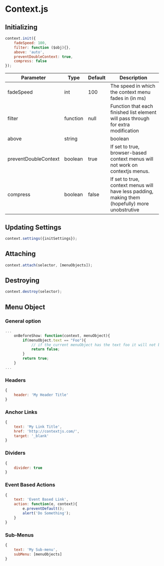 # Context.js

## Initializing
```js
context.init({
    fadeSpeed: 100,
    filter: function ($obj){},
    above: 'auto',
    preventDoubleContext: true,
    compress: false
});
```
| Parameter            | Type              | Default | Description                                                                                                                                    |
|----------------------|-------------------|---------|------------------------------------------------------------------------------------------------------------------------------------------------|
| fadeSpeed            | int               | 100     | The speed in which the context menu fades in (in ms)                                                                                           |
| filter               | function          | null    | Function that each finished list element will pass through for extra modification                                                              |
| above                | string || boolean | 'auto'  | If set to 'auto' menu will appear as a 'dropup' if there is not enough room below it. Settings to true will make the menu a 'popup' by default |
| preventDoubleContext | boolean           | true    | If set to true, browser-based context menus will not work on contextjs menus.                                                                  |
| compress             | boolean           | false   | If set to true, context menus will have less padding, making them (hopefully) more unobstrutive                                                |

## Updating Settings
```js
context.settings({initSettings});
```

## Attaching
```js
context.attach(selector, [menuObjects]);
```

## Destroying
```js
context.destroy(selector);
```

## Menu Object

### General option
```js
...
	onBeforeShow: function(context, menuObject){
		if(menuObject.text == "Foo"){
			// if the current menuObject has the text foo it will not be displayed
			return false;
		}
		return true;
	}
...
```

### Headers
```js
{
	header: 'My Header Title'
}
```

### Anchor Links
```js
{
	text: 'My Link Title', 
	href: 'http://contextjs.com/', 
	target: '_blank'
}
```
### Dividers
```js
{
	divider: true
}
```

### Event Based Actions
```js
{
    text: 'Event Based Link',
    action: function(e, context){
    	e.preventDefault();
        alert('Do Something');
    }
}
```

### Sub-Menus
```js
{
    text: 'My Sub-menu',
    subMenu: [menuObjects]
}
```
